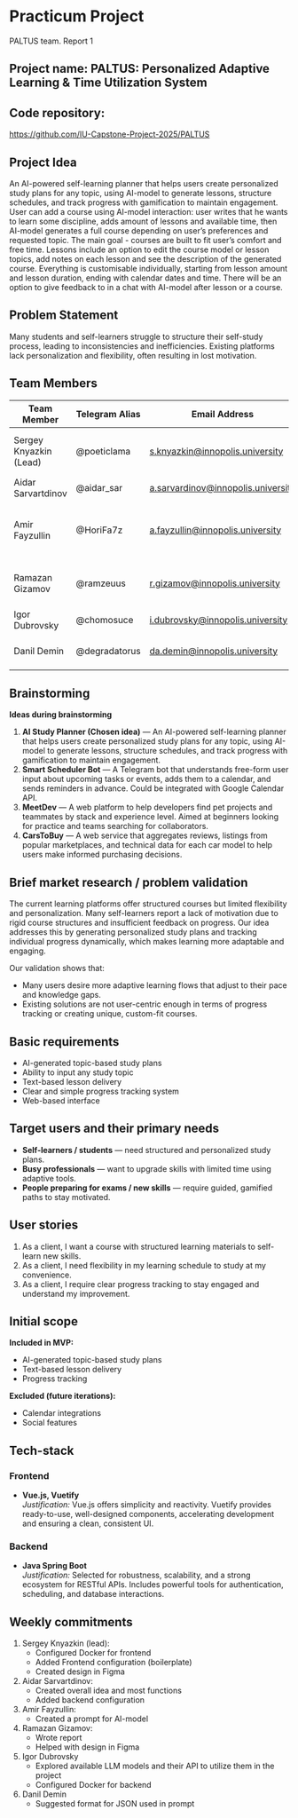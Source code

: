 # Practicum Project  
PALTUS team. Report 1  

## Project name: PALTUS: Personalized Adaptive Learning & Time Utilization System

## Code repository:
https://github.com/IU-Capstone-Project-2025/PALTUS  

## Project Idea  
An AI-powered self-learning planner that helps users create personalized study plans for any topic, using AI-model to generate lessons, structure schedules, and track progress with gamification to maintain engagement. User can add a course using AI-model interaction: user writes that he wants to learn some discipline, adds amount of lessons and available time, then AI-model generates a full course depending on user’s preferences and requested topic. The main goal - courses are built to fit user’s comfort and free time. Lessons include an option to edit the course model or lesson topics, add notes on each lesson and see the description of the generated course. Everything is customisable individually, starting from lesson amount and lesson duration, ending with calendar dates and time. There will be an option to give feedback to in a chat with AI-model after lesson or a course.

## Problem Statement  
Many students and self-learners struggle to structure their self-study process, leading to inconsistencies and inefficiencies. Existing platforms lack personalization and flexibility, often resulting in lost motivation.

## Team Members 

| Team Member             | Telegram Alias   | Email Address                     | Track                    | Responsibilities                                                                 |
|-------------------------|------------------|-----------------------------------|--------------------------|----------------------------------------------------------------------------------|
| Sergey Knyazkin (Lead)  | @poeticlama      | s.knyazkin@innopolis.university   | Frontend/Design/DevOps   | Creating UX/UI, designing frontend structure, assisting deployment               |
| Aidar Sarvartdinov      | @aidar_sar       | a.sarvardinov@innopolis.university| Backend                  | Creating overall backend structure                                               |
| Amir Fayzullin          | @HoriFa7z        | a.fayzullin@innopolis.university  | Fullstack                | Developing frontend components, assisting backend code                           |
| Ramazan Gizamov         | @ramzeuus        | r.gizamov@innopolis.university    | DevOps/Tech communication| Application deployment, report/presentation writing                              |
| Igor Dubrovsky          | @chomosuce       | i.dubrovsky@innopolis.university  | Backend                  | Writing logic for GPT interaction                                                |
| Danil Demin             | @degradatorus    | da.demin@innopolis.university     | Frontend                 | Creating frontend components and views                                           |

## Brainstorming   
**Ideas during brainstorming**  
1. **AI Study Planner (Chosen idea)** — An AI-powered self-learning planner that helps users create personalized study plans for any topic, using AI-model to generate lessons, structure schedules, and track progress with gamification to maintain engagement.  
2. **Smart Scheduler Bot** — A Telegram bot that understands free-form user input about upcoming tasks or events, adds them to a calendar, and sends reminders in advance. Could be integrated with Google Calendar API.  
3. **MeetDev** — A web platform to help developers find pet projects and teammates by stack and experience level. Aimed at beginners looking for practice and teams searching for collaborators.  
4. **CarsToBuy** — A web service that aggregates reviews, listings from popular marketplaces, and technical data for each car model to help users make informed purchasing decisions.  

## Brief market research / problem validation  
The current learning platforms offer structured courses but limited flexibility and personalization. Many self-learners report a lack of motivation due to rigid course structures and insufficient feedback on progress. Our idea addresses this by generating personalized study plans and tracking individual progress dynamically, which makes learning more adaptable and engaging.

Our validation shows that:
- Many users desire more adaptive learning flows that adjust to their pace and knowledge gaps.
- Existing solutions are not user-centric enough in terms of progress tracking or creating unique, custom-fit courses.

## Basic requirements #  
- AI-generated topic-based study plans  
- Ability to input any study topic  
- Text-based lesson delivery  
- Clear and simple progress tracking system  
- Web-based interface  

## Target users and their primary needs #  
- **Self-learners / students** — need structured and personalized study plans.  
- **Busy professionals** — want to upgrade skills with limited time using adaptive tools.  
- **People preparing for exams / new skills** — require guided, gamified paths to stay motivated.  

## User stories #  
1. As a client, I want a course with structured learning materials to self-learn new skills.  
2. As a client, I need flexibility in my learning schedule to study at my convenience.  
3. As a client, I require clear progress tracking to stay engaged and understand my improvement.  

## Initial scope #  
**Included in MVP:**  
- AI-generated topic-based study plans  
- Text-based lesson delivery  
- Progress tracking  

**Excluded (future iterations):**  
- Calendar integrations  
- Social features  

## Tech-stack #  

### Frontend  
- **Vue.js, Vuetify**  
  *Justification:* Vue.js offers simplicity and reactivity. Vuetify provides ready-to-use, well-designed components, accelerating development and ensuring a clean, consistent UI.

### Backend  
- **Java Spring Boot**  
  *Justification:* Selected for robustness, scalability, and a strong ecosystem for RESTful APIs. Includes powerful tools for authentication, scheduling, and database interactions.

## Weekly commitments #
1. Sergey Knyazkin (lead):
   - Configured Docker for frontend
   - Added Frontend configuration (boilerplate)
   - Created design in Figma
2. Aidar Sarvartdinov:
   - Created overall idea and most functions
   - Added backend configuration
3. Amir Fayzullin:
   - Created a prompt for AI-model
4. Ramazan Gizamov:
   - Wrote report
   - Helped with design in Figma
5. Igor Dubrovsky
   - Explored available LLM models and their API to utilize them in the project
   - Configured Docker for backend
6. Danil Demin
   - Suggested format for JSON used in prompt
